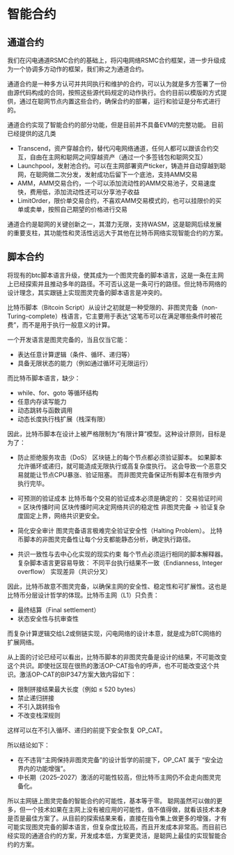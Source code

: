 智能合约
====


通道合约
---

我们在闪电通道RSMC合约的基础上，将闪电网络RSMC合约框架，进一步升级成为一个协调多方动作的框架，我们称之为通道合约。

通道合约是一种多方认可并共同执行和维护的合约，可以认为就是多方签署了一份由源代码构成的合同，按照这些源代码规定的动作执行。合约目前以模版的方式提供，通过在聪网节点内置这些合约，确保合约的部署，运行和验证是分布式进行的。

通道合约实现了智能合约的部分功能，但是目前并不具备EVM的完整功能。
目前已经提供的这几类
* Transcend，资产穿越合约，替代闪电网络通道，任何人都可以跟该合约交互，自由在主网和聪网之间穿越资产（通过一个多签钱包和聪网交互）
* Launchpool，发射池合约。可以在主网部署资产ticker，铸造并自动穿越到聪网，在聪网做二次分发，发射成功后留下一个底池，支持AMM交易
* AMM，AMM交易合约，一个可以添加流动性的AMM交易池子，交易速度快，费用低，添加流动性还可以分享池子收益
* LimitOrder，限价单交易合约，不喜欢AMM交易模式的，也可以挂限价的买单或卖单，按照自己期望的价格进行交易

通道合约是聪网的关键创新之一，其潜力无限，支持WASM，这是聪网后续发展的重要支柱，其功能性和灵活性远远大于其他在比特币网络实现智能合约的方案。


脚本合约
---
将现有的btc脚本语言升级，使其成为一个图灵完备的脚本语言，这是一条在主网上已经探索并且推动多年的路径。不可否认这是一条可行的路径。但比特币网络的设计理念，其实跟链上实现图灵完备的脚本语言是冲突的。

比特币脚本（Bitcoin Script）从设计之初就是一种受限的、非图灵完备（non-Turing-complete）栈语言，它主要用于表达“这笔币可以在满足哪些条件时被花费”，而不是用于执行一般意义的计算。

一个开发语言是图灵完备的，当且仅当它能：
* 表达任意计算逻辑（条件、循环、递归等）
* 具备无限状态的能力（例如通过循环可无限运行）

而比特币脚本语言，缺少：
* while、for、goto 等循环结构
* 任意内存读写能力
* 动态跳转与函数调用
* 动态长度执行栈扩展（栈深有限）

因此，比特币脚本在设计上被严格限制为“有限计算”模型。这种设计原则，目标是为了：
* 防止拒绝服务攻击（DoS）
区块链上的每个节点都必须验证脚本。
如果脚本允许循环或递归，就可能造成无限执行或高复杂度执行。
这会导致一个恶意交易就能让节点CPU暴涨、验证阻塞。
而非图灵完备保证所有脚本在有限步内执行完毕。

* 可预测的验证成本
比特币每个交易的验证成本必须是确定的：
交易验证时间 = 区块传播时间
区块传播时间决定网络共识的稳定性
非图灵完备 → 验证复杂度固定上界，网络共识更安全。

* 简化安全审计
图灵完备语言极难完全验证安全性（Halting Problem）。
比特币脚本的非图灵完备性让每个分支都能静态分析，确定执行路径。

* 共识一致性与去中心化实现的现实约束
每个节点必须运行相同的脚本解释器。
复杂脚本语言更容易导致：
不同平台执行结果不一致（Endianness, Integer overflow）
实现差异（共识分叉）


因此，比特币故意不图灵完备，以确保主网的安全性、稳定性和可扩展性。这也是比特币分层设计哲学的体现。比特币主网（L1）只负责：
* 最终结算（Final settlement）
* 状态安全性与抗审查性

而复杂计算逻辑交给L2或侧链实现，闪电网络的设计本意，就是成为BTC网络的扩展网络。

从上面的讨论已经可以看出，比特币脚本的非图灵完备是设计的结果，不可能改变这个共识。即使社区现在很热的激活OP-CAT指令的呼声，也不可能改变这个共识。激活OP-CAT的BIP347方案大致内容如下：
* 限制拼接结果最大长度（例如 ≤ 520 bytes）
* 禁止递归拼接
* 不引入跳转指令
* 不改变栈深规则

这样可以在不引入循环、递归的前提下安全恢复 OP_CAT。

所以结论如下：
* 在不违背“主网保持非图灵完备”的设计哲学的前提下，OP_CAT 属于 “安全边界内的功能增强”。
* 中长期（2025–2027）激活的可能性较高，但比特币主网仍不会走向图灵完备化。

所以主网链上图灵完备的智能合约的可能性，基本等于零。
聪网虽然可以做的更多，但一个技术如果在主网上没有被应用的可能性，值不值得做，就看该技术本身是否是最佳方案了。从目前的探索结果来看，直接在指令集上做更多的增强，才有可能实现图灵完备的脚本语言，但复杂度比较高，而且开发成本非常高。而目前已经实现的通道合约的方案，开发成本低，方案更灵活，是聪网上最佳的实现智能合约的方案。

